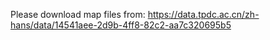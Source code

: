Please download map files from:
https://data.tpdc.ac.cn/zh-hans/data/14541aee-2d9b-4ff8-82c2-aa7c320695b5